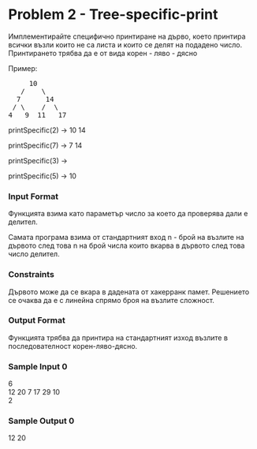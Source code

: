 # Problem 2 - Tree-specific-print

Имплементирайте специфично принтиране на дърво, което принтира всички възли които не са листа и които се делят на подадено число. Принтирането трябва да е от вида корен - ляво - дясно

Пример:

<pre>
     10
   /    \        
  7      14  
 / \    /  \  
4   9  11   17
</pre>

printSpecific(2) -> 10 14

printSpecific(7) -> 7 14

printSpecific(3) ->

printSpecific(5) -> 10

### Input Format

Функцията взима като параметър число за което да проверява дали е делител.

Самата програма взима от стандартният вход n - брой на възлите на дървото след това n на брой числа които вкарва в дървото след това число делител.

### Constraints

Дървото може да се вкара в дадената от хакерранк памет. Решението се очаква да е с линейна спрямо броя на възлите сложност.

### Output Format

Функцията трябва да принтира на стандартният изход възлите в последователност корен-ляво-дясно.

### Sample Input 0

6 <br>
12 20 7 17 29 10 <br>
2 

### Sample Output 0

12 20 

